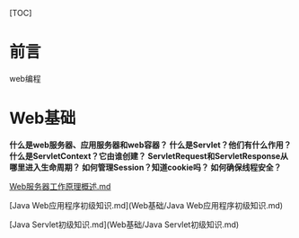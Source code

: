 [TOC]

# 前言

web编程

# Web基础

**什么是web服务器、应用服务器和web容器？ 什么是Servlet？他们有什么作用？ 什么是ServletContext？它由谁创建？ ServletRequest和ServletResponse从哪里进入生命周期？ 如何管理Session？知道cookie吗？ 如何确保线程安全？**

 [Web服务器工作原理概述.md](Web基础/Web服务器工作原理概述.md) 



 [Java Web应用程序初级知识.md](Web基础/Java Web应用程序初级知识.md)  



[Java Servlet初级知识.md](Web基础/Java Servlet初级知识.md) 

